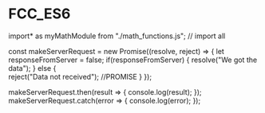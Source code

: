 # FCC_ES6

import* as myMathModule from "./math_functions.js";                   // import all


const makeServerRequest = new Promise((resolve, reject) => {
  let responseFromServer = false;
  if(responseFromServer) {
    resolve("We got the data");
  } else {  
    reject("Data not received");                                            //PROMISE
  }
});

makeServerRequest.then(result => {
  console.log(result);
});
makeServerRequest.catch(error => {
   console.log(error);
});


